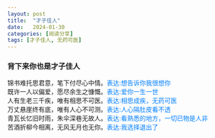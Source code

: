 ```yaml
---
layout: post
title:  "才子佳人"
date:   2024-01-30
categories: [阅读分享]
tags: [才子佳人, 无药可医]  
---
```


### 背下来你也是才子佳人
锦书难托思君意，笔下付尽心中情。<font color="#007fff">表达:想告诉你我很想你</font>  
既许一人以偏爱，愿尽余生之慷慨。<font color="#007fff">表达:爱你一生一世</font>  
人有生老三千疾，唯有相思不可医。<font color="#007fff">表达:相思成疾，无药可医</font>  
万丈悬崖终有底，唯有人心不可测。<font color="#007fff">表达:人心隔肚皮看不透</font>  
青瓦长忆旧时雨，朱伞深巷无故人。<font color="#007fff">表达:看熟悉的地方，一切已物是人非</font>  
苦酒折柳今相离，无风无月也无你。<font color="#007fff">表达:我选择退出了</font>  
